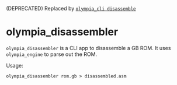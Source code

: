 (DEPRECATED) Replaced by [`olympia_cli disassemble`](https://crates.io/crates/olympia_cli)

# olympia_disassembler

`olympia_disassembler` is a CLI app to disassemble a GB ROM. It uses `olympia_engine` to parse out the ROM.

Usage:

`olympia_disassembler rom.gb > disassembled.asm`